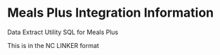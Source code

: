 # Meals Plus Integration Information

Data Extract Utility SQL for Meals Plus

This is in the NC LINKER format
